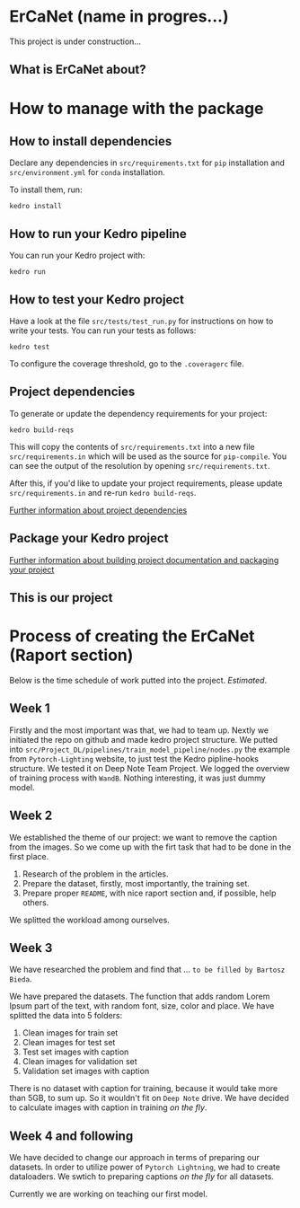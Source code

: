 # ErCaNet (name in progres...)

This project is under construction...

## What is ErCaNet about?



# How to manage with the package
## How to install dependencies

Declare any dependencies in `src/requirements.txt` for `pip` installation and `src/environment.yml` for `conda` installation.

To install them, run:

```
kedro install
```

## How to run your Kedro pipeline

You can run your Kedro project with:

```
kedro run
```

## How to test your Kedro project

Have a look at the file `src/tests/test_run.py` for instructions on how to write your tests. You can run your tests as follows:

```
kedro test
```

To configure the coverage threshold, go to the `.coveragerc` file.

## Project dependencies

To generate or update the dependency requirements for your project:

```
kedro build-reqs
```

This will copy the contents of `src/requirements.txt` into a new file `src/requirements.in` which will be used as the source for `pip-compile`. You can see the output of the resolution by opening `src/requirements.txt`.

After this, if you'd like to update your project requirements, please update `src/requirements.in` and re-run `kedro build-reqs`.

[Further information about project dependencies](https://kedro.readthedocs.io/en/stable/04_kedro_project_setup/01_dependencies.html#project-specific-dependencies)

## Package your Kedro project

[Further information about building project documentation and packaging your project](https://kedro.readthedocs.io/en/stable/03_tutorial/08_package_a_project.html)



## This is our project

# Process of creating the ErCaNet (Raport section)
Below is the time schedule of work putted into the project. *Estimated*.
## Week 1
Firstly and the most important was that, we had to team up. Nextly we initiated the repo on github and made kedro project structure. We putted into `src/Project_DL/pipelines/train_model_pipeline/nodes.py` the example from `Pytorch-Lighting` website, to just test the Kedro pipline-hooks structure. We tested it on Deep Note Team Project. We logged the overview of training process with `WandB`. Nothing interesting, it was just dummy model.
## Week 2
We established the theme of our project: we want to remove the caption from the images. So we come up with the firt task that had to be done in the first place.

1.  Research of the problem in the articles.
2.  Prepare the dataset, firstly, most importantly, the training set.
3.  Prepare proper `README`, with nice raport section and, if possible, help others.

We splitted the workload among ourselves. 
## Week 3
We have researched the problem and find that ... `to be filled by Bartosz Bieda`.

We have prepared the datasets. The function that adds random Lorem Ipsum part of the text, with random font, size, color and place. We have splitted the data into 5 folders:

1. Clean images for train set
2. Clean images for test set
3. Test set images with caption
4. Clean images for validation set
5. Validation set images with caption

There is no dataset with caption for training, because it would take more than 5GB, to sum up. So it wouldn't fit on `Deep Note` drive. We have decided to calculate images with caption in training *on the fly*.

## Week 4 and following
We have decided to change our approach in terms of preparing our datasets. In order to utilize power of `Pytorch Lightning`, we had to create dataloaders. We swtich to preparing captions *on the fly* for all datasets. 

Currently we are working on teaching our first model.